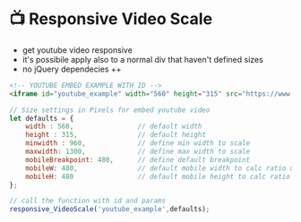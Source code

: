 # 📺 Responsive Video Scale
-  get youtube video responsive  
- it's possibile apply also to a normal div that haven't defined sizes
- no jQuery dependecies ++

```html
<!-- YOUTUBE EMBED EXAMPLE WITH ID -->
<iframe id="youtube_example" width="560" height="315" src="https://www.youtube.com/embed/xat1GVnl8-k" frameborder="0" allow="autoplay; encrypted-media" allowfullscreen></iframe>

```

```javascript
// Size settings in Pixels for embed youtube video
let defaults = { 
    width : 560,                // default width
    height : 315,               // default height
    minwidth : 960,             // define min width to scale
    maxwidth: 1300,             // define max width to scale
    mobileBreakpoint: 480,      // define default breakpoint
    mobileW: 480,               // default mobile width to calc ratio under breakpoint
    mobileH: 480                // default mobile height to calc ratio under breakpoint
};

// call the function with id and params
responsive_VideoScale('youtube_example',defaults);
```